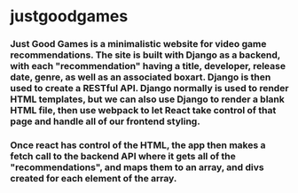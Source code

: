 # justgoodgames
### Just Good Games is a minimalistic website for video game recommendations. The site is built with Django as a backend, with each "recommendation" having a title, developer, release date, genre, as well as an associated boxart. Django is then used to create a RESTful API. Django normally is used to render HTML templates, but we can also use Django to render a blank HTML file, then use webpack to let React take control of that page and handle all of our frontend styling. 

### Once react has control of the HTML, the app then makes a fetch call to the backend API where it gets all of the "recommendations", and maps them to an array, and divs created for each element of the array. 
